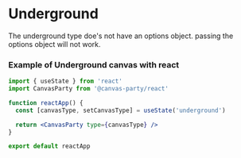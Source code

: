 # Underground

The underground type doe's not have an options object.
passing the options object will not work.

### Example of Underground canvas with react

```jsx
import { useState } from 'react'
import CanvasParty from '@canvas-party/react'

function reactApp() {
  const [canvasType, setCanvasType] = useState('underground')

  return <CanvasParty type={canvasType} />
}

export default reactApp
```
